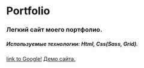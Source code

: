 # Portfolio

### Легкий сайт моего портфолио.

##### Используемые технологии: Html, Css(Sass, Grid).

[link to Google!](http://google.com)
[Демо сайта.](https://rampelstillskin.github.io/Portfolio/build/)
